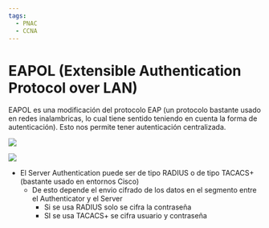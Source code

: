 ```yaml
---
tags:
  - PNAC
  - CCNA
---
```


# EAPOL (Extensible Authentication Protocol over LAN)

EAPOL es una modificación del protocolo EAP (un protocolo bastante usado en redes inalambricas, lo cual tiene sentido teniendo en cuenta la forma de autenticación). 
Esto nos permite tener autenticación centralizada.


![](Screenshot%20from%202024-01-05%2007-55-49.png)

![](Screenshot%20from%202024-01-05%2008-04-28.png)

- El Server Authentication puede ser de tipo RADIUS o de tipo TACACS+ (bastante usado en entornos Cisco)
	- De esto depende el envio cifrado de los datos  en el segmento entre el Authenticator y el Server
		- Si se usa RADIUS solo se cifra la contraseña
		- SI se usa TACACS+ se cifra usuario y contraseña